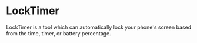 # LockTimer
LockTimer is a tool which can automatically lock your phone's screen based from the time, timer, or battery percentage.

